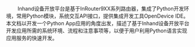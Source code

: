 &nbsp;&nbsp;&nbsp;&nbsp;&nbsp;&nbsp;&nbsp;&nbsp;Inhand设备开放平台是基于InRouter9XX系列路由器，集成了Python开发环境，常用Python模块，系统交互API接口，提供集成开发工具OpenDevice IDE。本文档以开发一个Python App应用的角度出发，描述了基于Inhand设备开放平台开发应用所需的系统环境、流程和注意事项等，以便于用户利用Python语言实现应用服务的快速开发。

